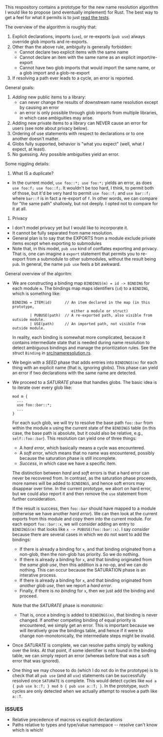 This respository contains a prototype for the new name resolution
algorithm I would like to propose (and eventually implement) for Rust.
The best way to get a feel for what it permits is to just
[read the tests](src/test.rs).

The overview of the algorithm is roughly that:

1. Explicit declarations, imports (`use`), or re-exports (`pub use`)
   always override glob imports and re-exports.
2. Other than the above rule, ambiguity is generally forbidden:
   - Cannot declare two explicit items with the same name
   - Cannot declare an item with the same name as an explicit import/re-export
   - Cannot have two glob imports that would import the same name,
     or a glob import and a glob-re-export
3. If resolving a path ever leads to a cycle, an error is reported.

General goals:

1. *Adding* new public items to a library:
   - can never change the results of downstream name resolution except
     by causing an error
   - an error is only possible through glob imports from multiple
     libraries, in which case ambiguities may arise.
2. Adding new private items to a library can NEVER cause an error for
   users (see note about privacy below).
3. Ordering of use statements with respect to declarations or to one
   another doesn't matter.
4. Globs fully supported, behavior is "what you expect" (well,
   what *I* expect, at least).
5. No guessing. Any possible ambiguities yield an error.

Some niggling details:

1. What IS a duplicate?
  - In the current model, `use foo::*; use foo:*;` yields an error, as
    does `use foo:f; use foo::f;`. It wouldn't be too hard, I think,
    to permit both of those, but it'd be very hard to permit `use
    foo::f;` and `use bar::f;` where `bar::f` is in fact a re-export
    of `f`.  In other words, we can compare for "the same path"
    shallowly, but not deeply. I opted not to compare for it at all.
1. Privacy
  - I don't model privacy yet but I would like to incorporate it.
  - It cannot be fully separated from name resolution.
  - General plan is to say that the EXPORTS from a module exclude
    private items except when exporting to submodules
  - Note that, in this model, `pub use` kind of conflates exporting
    and privacy. That is, one can imagine a `export` statement that
    permits you to re-export from a submodule to other submodules,
    without the result being `pub`. In general, the name `pub use`
    feels a bit awkward.

General overview of the algoritm:

- We are constructing a binding map `BINDINGS(m) = id -> BINDING` for
  each module `m`. The bindings map maps identifiers (`id`) to a
  `BINDING`, which is something like:
  
      BINDING = ITEM(id)      // An item declared in the map (in this prototype,
                                 either a module or struct)
              | PUBUSE(path)  // A re-exported path, also visible from outside module.
              | USE(path)     // An imported path, not visible from outside module.
              
  In reality, each binding is somewhat more complicated, because it
  contains intermediate state that is needed during name resolution to
  detect ambiguous bindings and manage the prioritization rules.  See
  the struct `Binding` in
  [src/nameresolution.rs](src/nameresolution.rs).
- We begin with a *SEED* phase that adds entries into `BINDINGS(m)` for
  each thing with an explicit name (that is, ignoring globs). This phase
  can yield an error if two declarations with the same name are detected.
- We proceed to a *SATURATE* phase that handles globs. The basic idea
  is to iterate over every glob like:
  
      mod m {
        ...
        use foo::bar::*;
        ...
      }
      
  For each such glob, we will try to resolve the base path `foo::bar`
  from within the module `m` using the current state of the `BINDINGS`
  table (in this case, the base path is absolute, but it could also be
  relative, e.g., `self::foo::bar`).  This resolution can yield one of
  three things:
  
  - A *hard error*, which basically means a cycle was encountered.
  - A *soft error*, which means that no name was encountered, possibly
    because the saturation phase is still incomplete.
  - *Success*, in which case we have a specific item.
  
  The distinction between *hard* and *soft* errors is that a hard
  error can never be recovered from. In contrast, as the saturation
  phase proceeds, more names will be added to `BINDINGS`, and hence
  soft errors may disappear over time. In the current prototype,
  we abort on hard error, but we could also report it and then remove
  the `use` statement from further consideration.
  
  If the result is success, then `foo::bar` should have mapped to a
  module (otherwise we have another *hard error*). We can then look at
  the current exports from this module and copy them into the current
  module. For each export `foo::bar::x`, we will consider adding an
  entry to `BINDINGS(m)` that looks like `x -> PUBUSE(foo::bar::x)`.
  I say *consider* because there are several cases in which we do
  not want to add the bindings:
  - If there is already a binding for `x`, and that binding originated
    from a non-glob, then the non-glob has priority. So we do nothing.
  - If there is already a binding for `x`, and that binding originated
    from the *same glob use*, then this addition is a no-op, and we can do
    nothing. This can occur because the SATURATION phase is an
    interative process.
  - If there is already a binding for `x`, and that binding
    originated from *another glob use*, then we report a *hard error*.
  - Finally, if there is *no binding* for `x`, then we just add the
    binding and proceed.

  Note that the *SATURATE* phase is *monotonic*:
  - That is, once a binding is added to `BINDINGS(m)`, that binding is
    never changed. If another competing binding of equal priority is
    encountered, we simply get an error. This is important because we
    will iteratively grow the bindings table, and hence if it were to
    change non-monotonically, the intermediate steps might be invalid.
- Once *SATURATE* is complete, we can resolve paths simply by walking
  over the links. At that point, if some identifier is not found in
  the binding table, we can simply report an error (whereas before
  that was a soft error that was ignored).
- One thing we may choose to do (which I do not do in the prototype)
  is to check that all `pub use` (and all `use`) statements can be
  successfully resolved once `SATURATE` is complete. This would detect
  cycles like `mod a { pub use b::T; } mod b { pub use a::T; }`.  In
  the prototype, such cycles are only detected when we actually
  attempt to resolve a path like `a::T`.

### ISSUES

- Relative precedence of macros vs explicit declarations
- Paths relative to types and type/value namespace -- resolve can't
  know which is which!
